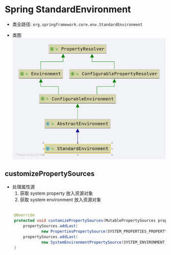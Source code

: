 # Spring StandardEnvironment
- 类全路径: `org.springframework.core.env.StandardEnvironment`


- 类图
![StandardEnvironment](./images/StandardEnvironment.png)

## customizePropertySources 
- 处理属性源
    1. 获取 system property 放入资源对象
    1. 获取 system environment 放入资源对象
    
```java

	@Override
	protected void customizePropertySources(MutablePropertySources propertySources) {
		propertySources.addLast(
				new PropertiesPropertySource(SYSTEM_PROPERTIES_PROPERTY_SOURCE_NAME, getSystemProperties()));
		propertySources.addLast(
				new SystemEnvironmentPropertySource(SYSTEM_ENVIRONMENT_PROPERTY_SOURCE_NAME, getSystemEnvironment()));
	}

```